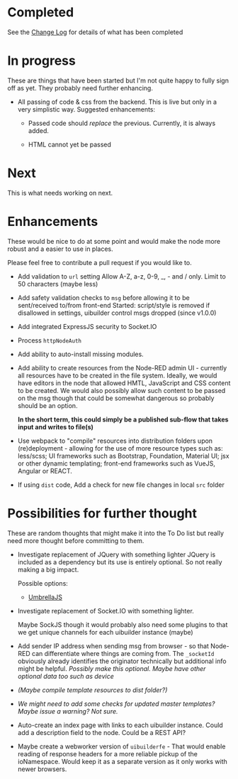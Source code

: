# Completed
See the [Change Log](CHANGELOG.md) for details of what has been completed

# In progress
These are things that have been started but I'm not quite happy to fully sign off as yet. They probably need further enhancing.

- All passing of code & css from the backend.
  This is live but only in a very simplistic way. Suggested enhancements:

  - Passed code should _replace_ the previous.
    Currently, it is always added.

  - HTML cannot yet be passed

# Next
This is what needs working on next.


# Enhancements
These would be nice to do at some point and would make the node more robust and a easier to use in places.

Please feel free to contribute a pull request if you would like to.

- Add validation to `url` setting
  Allow A-Z, a-z, 0-9, _, - and / only. Limit to 50 characters (maybe less)

- Add safety validation checks to `msg` before allowing it to be sent/received to/from front-end
  Started: script/style is removed if disallowed in settings, uibuilder control msgs dropped (since v1.0.0)

- Add integrated ExpressJS security to Socket.IO

- Process `httpNodeAuth`

- Add ability to auto-install missing modules.

- Add ability to create resources from the Node-RED admin UI - currently all resources have
  to be created in the file system. Ideally, we would have editors in the node that allowed HMTL, JavaScript and CSS content to be created. We would also possibly allow such content to be passed on the msg though that could be somewhat dangerous so probably should be an option.

  **In the short term, this could simply be a published sub-flow that takes input and writes to file(s)**

- Use webpack to "compile" resources into distribution folders upon (re)deployment -
  allowing for the use of more resource types such as: less/scss; UI frameworks such as Bootstrap, Foundation, Material UI; jsx or other dynamic templating; front-end frameworks such as VueJS, Angular or REACT.

- If using `dist` code, Add a check for new file changes in local `src` folder

# Possibilities for further thought
These are random thoughts that might make it into the To Do list but really need more thought before committing to them.

- Investigate replacement of JQuery with something lighter
  JQuery is included as a dependency but its use is entirely optional. So not really making a big impact.

  Possible options:

  - [UmbrellaJS](https://www.npmjs.com/package/umbrellajs)

- Investigate replacement of Socket.IO with something lighter.

  Maybe SockJS though it would probably also need some plugins to that we get unique channels for each uibuilder instance (maybe)

- Add sender IP address when sending msg from browser - so that Node-RED can
  differentiate where things are coming from.
  The `_socketId` obviously already identifies the originator technically but additional info might be helpful.
  _Possibly make this optional. Maybe have other optional data too such as device_

- _(Maybe compile template resources to dist folder?)_

- _We might need to add some checks for updated master templates? Maybe issue a warning? Not sure._

- Auto-create an index page with links to each uibuilder instance.
  Could add a description field to the node.
  Could be a REST API?

- Maybe create a webworker version of `uibuilderfe` -
  That would enable reading of response headers for a more reliable pickup of the ioNamespace.
  Would keep it as a separate version as it only works with newer browsers.
